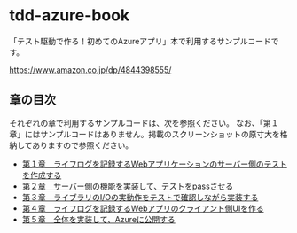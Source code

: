 ﻿# tdd-azure-book

「テスト駆動で作る！初めてのAzureアプリ」本で利用するサンプルコードです。 

https://www.amazon.co.jp/dp/4844398555/

## 章の目次

それぞれの章で利用するサンプルコードは、次を参照ください。
なお、「第１章」にはサンプルコードはありません。掲載のスクリーンショットの原寸大を格納してありますので参照ください。

 * [第１章　ライフログを記録するWebアプリケーションのサーバー側のテストを作成する](/chapter01)
 * [第２章　サーバー側の機能を実装して、テストをpassさせる](/chapter02)
 * [第３章　ライブラリのI/Oの実動作をテストで確認しながら実装する](/chapter03)
 * [第４章　ライフログを記録するWebアプリのクライアント側UIを作る](/chapter04)
 * [第５章　全体を実装して、Azureに公開する](/chapter05)

